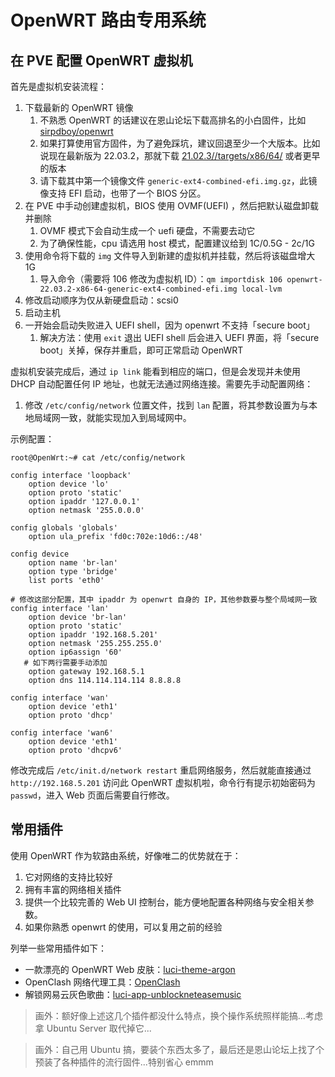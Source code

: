# OpenWRT 路由专用系统


## 在 PVE 配置 OpenWRT 虚拟机

首先是虚拟机安装流程：

1. 下载最新的 OpenWRT 镜像
   1. 不熟悉 OpenWRT 的话建议在恩山论坛下载高排名的小白固件，比如 [sirpdboy/openwrt](https://github.com/sirpdboy/openwrt)
   2. 如果打算使用官方固件，为了避免踩坑，建议回退至少一个大版本。比如说现在最新版为 22.03.2，那就下载 [21.02.3//targets/x86/64/](https://downloads.openwrt.org/releases/21.02.3//targets/x86/64/) 或者更早的版本
   3. 请下载其中第一个镜像文件 `generic-ext4-combined-efi.img.gz`，此镜像支持 EFI 启动，也带了一个 BIOS 分区。
2. 在 PVE 中手动创建虚拟机，BIOS 使用 OVMF(UEFI) ，然后把默认磁盘卸载并删除
   1. OVMF 模式下会自动生成一个 uefi 硬盘，不需要去动它
   2. 为了确保性能，cpu 请选用 host 模式，配置建议给到 1C/0.5G - 2c/1G
3. 使用命令将下载的 `img` 文件导入到新建的虚拟机并挂载，然后将该磁盘增大 1G
   1. 导入命令（需要将 106 修改为虚拟机 ID）：`qm importdisk 106 openwrt-22.03.2-x86-64-generic-ext4-combined-efi.img local-lvm`
4. 修改启动顺序为仅从新硬盘启动：scsi0
5. 启动主机
6. 一开始会启动失败进入 UEFI shell，因为 openwrt 不支持「secure boot」
   1. 解决方法：使用 `exit` 退出 UEFI shell 后会进入 UEFI 界面，将「secure boot」关掉，保存并重启，即可正常启动 OpenWRT


虚拟机安装完成后，通过 `ip link` 能看到相应的端口，但是会发现并未使用 DHCP 自动配置任何 IP 地址，也就无法通过网络连接。需要先手动配置网络：

1. 修改 `/etc/config/network` 位置文件，找到 `lan` 配置，将其参数设置为与本地局域网一致，就能实现加入到局域网中。

示例配置：

```shell
root@OpenWrt:~# cat /etc/config/network

config interface 'loopback'
	option device 'lo'
	option proto 'static'
	option ipaddr '127.0.0.1'
	option netmask '255.0.0.0'

config globals 'globals'
	option ula_prefix 'fd0c:702e:10d6::/48'

config device
	option name 'br-lan'
	option type 'bridge'
	list ports 'eth0'

# 修改这部分配置，其中 ipaddr 为 openwrt 自身的 IP，其他参数要与整个局域网一致
config interface 'lan'
	option device 'br-lan'
	option proto 'static'
	option ipaddr '192.168.5.201'
	option netmask '255.255.255.0'
	option ip6assign '60'
   # 如下两行需要手动添加
	option gateway 192.168.5.1
	option dns 114.114.114.114 8.8.8.8

config interface 'wan'
	option device 'eth1'
	option proto 'dhcp'

config interface 'wan6'
	option device 'eth1'
	option proto 'dhcpv6'
```

修改完成后 `/etc/init.d/network restart` 重启网络服务，然后就能直接通过 `http://192.168.5.201` 访问此 OpenWRT 虚拟机啦，命令行有提示初始密码为 `passwd`，进入 Web 页面后需要自行修改。 

## 常用插件

使用 OpenWRT 作为软路由系统，好像唯二的优势就在于：

1. 它对网络的支持比较好
2. 拥有丰富的网络相关插件
3. 提供一个比较完善的 Web UI 控制台，能方便地配置各种网络与安全相关参数。
4. 如果你熟悉 openwrt 的使用，可以复用之前的经验

列举一些常用插件如下：

- 一款漂亮的 OpenWRT Web 皮肤：[luci-theme-argon](https://github.com/jerrykuku/luci-theme-argon)
- OpenClash 网络代理工具：[OpenClash](https://github.com/vernesong/OpenClash)
- 解锁网易云灰色歌曲：[luci-app-unblockneteasemusic](https://github.com/cnsilvan/luci-app-unblockneteasemusic)


>画外：额好像上述这几个插件都没什么特点，换个操作系统照样能搞...考虑拿 Ubuntu Server 取代掉它...

>画外：自己用 Ubuntu 搞，要装个东西太多了，最后还是恩山论坛上找了个预装了各种插件的流行固件...特别省心 emmm

